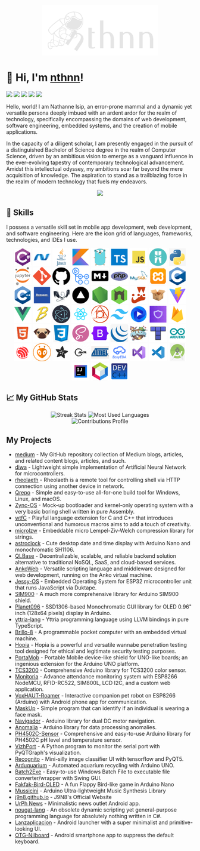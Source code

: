 <p align="center">
	<img src="img_nthnn.png" width="310" />
</p>

# 🚀 Hi, I'm [nthnn](https://nthnn.github.io)!

<a href="#"><img src="https://komarev.com/ghpvc/?username=nthnn&label=Profile%20Visits" /></a> <a href="https://www.linkedin.com/in/nathannestein/"><img src="https://img.shields.io/badge/LinkedIn-Nathanne%20Isip-@nathannestein?logo=LinkedIn&labelColor=gray&color=007ec6" /></a> <a href="https://medium.com/@nthnn"><img src="https://img.shields.io/badge/Medium-nthnn-@nthnn?logo=Medium&labelColor=gray&color=007ec6" /></a> <a href="https://twitter.com/nathannestein"><img src="https://img.shields.io/badge/Twitter-@nathannestein-X?logo=Twitter&labelColor=gray&logoColor=white&color=007ec6" /></a> <a href="#"><img src="https://img.shields.io/badge/OS-macOS-apple?logo=apple&labelColor=gray&logoColor=white&color=007ec6" /></a>

Hello, world! I am Nathanne Isip, an error-prone mammal and a dynamic yet versatile persona deeply imbued with an ardent ardor for the realm of technology, specifically encompassing the domains of web development, software engineering, embedded systems, and the creation of mobile applications.

In the capacity of a diligent scholar, I am presently engaged in the pursuit of a distinguished Bachelor of Science degree in the realm of Computer Science, driven by an ambitious vision to emerge as a vanguard influence in the ever-evolving tapestry of contemporary technological advancement. Amidst this intellectual odyssey, my ambitions soar far beyond the mere acquisition of knowledge. The aspiration to stand as a trailblazing force in the realm of modern technology that fuels my endeavors.

<p align="center">
	<a href="https://nthnn.github.io/assets/files/nthnn-resume.pdf"><img src="https://img.shields.io/badge/Get%20my%20resume-007ec6?style=for-the-badge&logoColor=white&logo=DocuSign" /></a>
</p>

## 🧬 Skills

I possess a versatile skill set in mobile app development, web development, and software engineering. Here are the icon grid of languages, frameworks, technologies, and IDEs I use.

<p align="center">
	<a href="https://learn.microsoft.com/en-us/dotnet/csharp/"><img src="assets/ic-csharp.png" width="48" /></a>
	<a href="https://dotnet.microsoft.com/en-us/"><img src="assets/ic-dotnet.png" width="48" /></a>
	<a href="https://www.java.com/en/"><img src="assets/ic-java.png" width="48" /></a>
	<a href="https://kotlinlang.org"><img src="assets/ic-kotlin.png" width="48" /></a>
	<a href="https://go.dev/"><img src="assets/ic-golang.png" width="48" /></a>
	<a href="https://www.typescriptlang.org"><img src="assets/ic-typescript.png" width="48" /></a>
	<a href="https://www.javascript.com"><img src="assets/ic-js.png" width="48" /></a>
	<a href="https://ballerina.io"><img src="assets/ic-ballerina.png" width="48" /></a>
	<a href="https://www.python.org"><img src="assets/ic-python.png" width="48" /></a>
	<br/>
	<a href="https://jupyter.org"><img src="assets/ic-jupyter.png" width="48" /></a>
	<a href="https://git-scm.com/"><img src="assets/ic-git.png" width="48" /></a>
	<a href="https://github.com/"><img src="assets/ic-github.png" width="48" /></a>
	<a href="https://github.com/"><img src="assets/ic-github-actions.png" width="48" /></a>
	<a href="https://markdownguide.org/"><img src="assets/ic-markdown.png" width="48" /></a>
	<a href="https://www.php.net"><img src="assets/ic-php.png" width="48" /></a>
	<a href="https://www.mysql.com"><img src="assets/ic-mysql.png" width="48" /></a>
	<a href="https://www.apachefriends.org"><img src="assets/ic-xampp.png" width="48" /></a>
	<a href="https://www.iso.org/standard/74528.html"><img src="assets/ic-clang.png" width="48" /></a>
	<br/>
	<a href="https://cplusplus.com/"><img src="assets/ic-cpp.png" width="48" /></a>
	<a href="https://doxygen.nl"><img src="assets/ic-doxygen.png" width="48" /></a>
	<a href="https://llvm.org/"><img src="assets/ic-llvm.png" width="48" /></a>
	<a href="https://vercel.com/"><img src="assets/ic-vercel.png" width="48" /></a>
	<a href="https://nodejs.org/en"><img src="assets/ic-nodejs.png" width="48" /></a>
	<a href="https://nodemon.io/"><img src="assets/ic-nodemon.png" width="48" /></a>
	<a href="https://jestjs.io"><img src="assets/ic-jest.png" width="48" /></a>
	<a href="https://parceljs.org/"><img src="assets/ic-parcel.png" width="48" /></a>
	<a href="https://vitejs.dev/"><img src="assets/ic-vite.png" width="48" /></a>
	<br/>
	<a href="https://vuejs.org/"><img src="assets/ic-vue.png" width="48" /></a>
	<a href="https://babeljs.io/"><img src="assets/ic-babel.png" width="48" /></a>
	<a href="https://www.electronjs.org"><img src="assets/ic-electronjs.png" width="48" /></a>
	<a href="https://react.dev"><img src="assets/ic-reactjs.png" width="48" /></a>	<a href="https://postcss.org/"><img src="assets/ic-postcss.png" width="48" /></a>
	<a href="https://tailwindcss.com/"><img src="assets/ic-tailwind.png" width="48" /></a>
	<a href="https://flowbite.com/"><img src="assets/ic-flowbite.png" width="48" /></a>
	<a href="https://heroicons.com/"><img src="assets/ic-heroicons.png" width="48" /></a>
	<a href="https://firebase.google.com"><img src="assets/ic-firebase.png" width="48" /></a>
	<br/>
	<a href="https://html5.org"><img src="assets/ic-html5.png" width="48" /></a>
	<a href="https://pugjs.org/api/getting-started.html"><img src="assets/ic-pug.png" width="48" /></a>
	<a href="https://www.css3.com"><img src="assets/ic-css3.png" width="48" /></a>
	<a href="https://sass-lang.com/"><img src="assets/ic-sass.png" width="48" /></a>
	<a href="https://getbootstrap.com"><img src="assets/ic-bootstrap.png" width="48" /></a>
	<a href="https://jquery.com"><img src="assets/ic-jquery.png" width="48" /></a>
	<a href="https://phaser.io/"><img src="assets/ic-phaser.png" width="48" /></a>
	<a href="https://www.mapeditor.org/"><img src="assets/ic-tiledmap.png" width="48" /></a>
	<a href="https://www.arduino.cc"><img src="assets/ic-arduino.png" width="48" /></a>
	<br/>
	<a href="https://www.espressif.com"><img src="assets/ic-espressif.png" width="48" /></a>
	<a href="https://platformio.org"><img src="assets/ic-platformio.png" width="48" /></a>
	<a href="https://www.adafruit.com"><img src="assets/ic-adafruit.png" width="48" /></a>
	<a href="https://www.microchip.com/en-us/products/microcontrollers-and-microprocessors/8-bit-mcus/avr-mcus"><img src="assets/ic-avr.png" width="48" /></a>
	<a href="https://www.microchip.com"><img src="assets/ic-atmel.png" width="48" /></a>
	<a href="https://easyeda.com"><img src="assets/ic-easyeda.png" width="48" /></a>
	<a href="https://visualstudio.microsoft.com"><img src="assets/ic-visual-studio.png" width="48" /></a>
	<a href="https://code.visualstudio.com"><img src="assets/ic-visual-studio-code.png" width="48" /></a>
	<a href="https://developer.android.com/studio"><img src="assets/ic-android-studio.png" width="48" /></a>
	<br/>
	<a href="https://www.jetbrains.com/idea/"><img src="assets/ic-intellij.png" width="48" /></a>
	<a href="https://netbeans.apache.org"><img src="assets/ic-netbeans.png" width="48" /></a>
	<a href="https://www.bloodshed.net"><img src="assets/ic-devcpp.png" width="48" /></a>
</p>

## 📈 My GitHub Stats

<div align="center">
	<img alt="Streak Stats" src="https://github-readme-streak-stats.herokuapp.com/?user=nthnn&hide_border=true&show_icons=true&currStreakNum=e9ecef&sideNums=e9ecef&border=272b30&currStreakLabel=e9ecef&background=272b30&sideLabels=e9ecef&dates=7a8288" />
	<img alt="Most Used Languages" src="https://github-readme-stats.vercel.app/api/top-langs/?username=nthnn&layout=compact&theme=onedark&hide_border=true&title_color=e9ecef&text_color=e9ecef&bg_color=272b30&hide=html,css,batchfile,jupyter+notebook,shell,cmake&langs_count=14&size_weight=0.5&count_weight=0.5" />
	<br/>
	<img alt="Contributions Profile" src="https://github-readme-activity-graph.vercel.app/graph?username=nthnn&custom_title=Nathanne%20Isip%27s%20Contribution%20Graph&hide_border=true&theme=react-dark&bg_color=272b30&color=ffffff" />
</div>

## My Projects

- [medium](https://github.com/nthnn/medium) - My GitHub repository collection of Medium blogs, articles, and related content blogs, articles, and such.
- [diwa](https://github.com/nthnn/diwa) - Lightweight simple implementation of Artificial Neural Network for microcontrollers.
- [rheolaeth](https://github.com/nthnn/rheolaeth) - Rheolaeth is a remote tool for controlling shell via HTTP connection using another device in network.
- [Qrepo](https://github.com/nthnn/Qrepo) - Simple and easy-to-use all-for-one build tool for Windows, Linux, and macOS.
- [Zync-OS](https://github.com/nthnn/Zync-OS) - Mock-up bootloader and kernel-only operating system with a very basic boring shell written in pure Assembly.
- [wtfC](https://github.com/nthnn/wtfC) - Playful language extension for C and C++ that introduces unconventional and humorous macros aims to add a touch of creativity.
- [microlzw](https://github.com/nthnn/microlzw) - Embeddable micro Lempel-Ziv-Welch compression library for strings.
- [astroclock](https://github.com/nthnn/astroclock) - Cute desktop date and time display with Arduino Nano and monochromatic SH1106.
- [QLBase](https://github.com/nthnn/QLBase) - Decentralizable, scalable, and reliable backend solution alternative to traditional NoSQL, SaaS, and cloud-based services.
- [AnkoWeb](https://github.com/nthnn/AnkoWeb) - Versatile scripting language and middleware designed for web development, running on the Anko virtual machine.
- [Jessy-OS](https://github.com/nthnn/Jessy-OS) - Embedded Operating System for ESP32 microcontroller unit that runs JavaScript via Duktape.
- [SIM900](https://github.com/nthnn/SIM900) - A much more comprehensive library for Arduino SIM900 shield.
- [Planet096](https://github.com/nthnn/Planet096) - SSD1306-based Monochromatic GUI library for OLED 0.96" inch (128x64 pixels) display in Arduino.
- [yttria-lang](https://github.com/nthnn/yttria-lang) - Yttria programming language using LLVM bindings in pure TypeScript.
- [Brillo-8](https://github.com/nthnn/Brillo-8) - A programmable pocket computer with an embedded virtual machine.
- [Hopia](https://github.com/nthnn/Hopia) - Hopia is a powerful and versatile wannabe penetration testing tool designed for ethical and legitimate security testing purposes.
- [PortaMob](https://github.com/nthnn/PortaMob) - Portable Mobile device-like shield for UNO-like boards; an ingenious extension for the Arduino UNO platform.
- [TCS3200](https://github.com/nthnn/TCS3200) - Comprehensive Arduino library for TCS3200 color sensor.
- [Monitoria](https://github.com/nthnn/Monitoria) - Advance attendance monitoring system with ESP8266 NodeMCU, RFID-RC522, SIM800L, LCD I2C, and a custom web application.
- [VoxHAUT-Roamer](https://github.com/nthnn/VoxHAUT-Roamer) - Interactive companion pet robot on ESP8266 (Arduino) with Android phone app for communication.
- [MaskUp](https://github.com/nthnn/MaskUp) - Simple program that can identify if an individual is wearing a face mask.
- [Navigador](https://github.com/nthnn/Navigador) - Arduino library for dual DC motor navigation.
- [Anomalia](https://github.com/nthnn/Anomalia) - Arduino library for data processing anomalies.
- [PH4502C-Sensor](https://github.com/nthnn/PH4502C-Sensor) - Comprehensive and easy-to-use Arduino library for PH4502C pH level and temperature sensor.
- [VizhPort](https://github.com/nthnn/VizhPort) - A Python program to monitor the serial port with PyQTGraph's visualization.
- [Recognito](https://github.com/nthnn/Recognito) - Mini-silly image classifier UI with tensorflow and PyQT5.
- [Arduquarium](https://github.com/nthnn/Arduquarium) - Automated aquarium recycling with Arduino UNO.
- [Batch2Exe](https://github.com/nthnn/Batch2Exe) - Easy-to-use Windows Batch File to executable file converter/wrapper with Swing GUI.
- [Fakfak-Bird-OLED](https://github.com/nthnn/Fakfak-Bird-OLED) - A fun Flappy Bird-like game in Arduino Nano
- [Mussicini](https://github.com/nthnn/Musiccini) - Arduino Ultra-lightweight Music Synthesis Library
- [j9n8.github.io](https://github.com/J9N8/j9n8.github.io) - J9N8's Official Website
- [UrPh News](https://github.com/nthnn/UrPh-News) - Minimalistic news outlet Android app.
- [nougat-lang](https://github.com/nthnn/nougat-lang) - An obsolete dynamic scripting yet general-purpose programming language for absolutely nothing written in C#.
- [Lanzaplicacion](https://github.com/nthnn/Lanzaplicacion) - Android launcher with a super minimalist and primitive-looking UI.
- [OTG-Nilboard](https://github.com/nthnn/OTG-Nilboard) - Android smartphone app to suppress the default keyboard.
